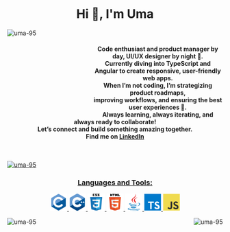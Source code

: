 
<h1 align="center">Hi 👋, I'm Uma</h1>
<div>
  <p><img align="left" src="https://i.pinimg.com/564x/6b/59/f4/6b59f4e858aed1e153debe9b621bfe0b.jpg" alt="uma-95" height="200" width="200" /></p> 
  <br>
<h4 align="center"> Code enthusiast and product manager by day, UI/UX designer by night 🌟.  <br>
  Currently diving into TypeScript and Angular to create responsive, user-friendly web apps. <br>
  When I’m not coding, I’m strategizing product roadmaps,  <br> improving workflows, and ensuring the best user experiences 🎨.   <br>
  Always learning, always iterating, and always ready to collaborate! <br>
  Let’s connect and build something amazing together.  <br>
  Find me on <a href="https://www.linkedin.com/in/umalamba/" target="_blank">LinkedIn</h4> 

  <br>

</div>
  <p align="left"> <img src="https://komarev.com/ghpvc/?username=uma-95&label=Profile%20views&color=0e75b6&style=flat" alt="uma-95" /> </p>


<!--<p align="center"> <a href="https://github.com/ryo-ma/github-profile-trophy"><img src="https://github-profile-trophy.vercel.app/?username=uma-95" alt="uma-95" /></a> </p>-->


<p align="center">
</p>

<h3 align="center">Languages and Tools:</h3>
<p align="center"> <a href="https://www.cprogramming.com/" target="_blank" rel="noreferrer"> <img src="https://raw.githubusercontent.com/devicons/devicon/master/icons/c/c-original.svg" alt="c" width="40" height="40"/> </a> 
  <a href="https://www.w3schools.com/cpp/" target="_blank" rel="noreferrer"> <img src="https://raw.githubusercontent.com/devicons/devicon/master/icons/cplusplus/cplusplus-original.svg" alt="cplusplus" width="40" height="40"/> </a>
  <a href="https://www.w3schools.com/css/" target="_blank" rel="noreferrer"> <img src="https://raw.githubusercontent.com/devicons/devicon/master/icons/css3/css3-original-wordmark.svg" alt="css3" width="40" height="40"/> </a> 
  <a href="https://www.w3.org/html/" target="_blank" rel="noreferrer"> <img src="https://raw.githubusercontent.com/devicons/devicon/master/icons/html5/html5-original-wordmark.svg" alt="html5" width="40" height="40"/> </a> 
  <a href="https://www.java.com" target="_blank" rel="noreferrer"> <img src="https://raw.githubusercontent.com/devicons/devicon/master/icons/java/java-original.svg" alt="java" width="40" height="40"/> </a> 
  <a href="https://developer.mozilla.org/en-US/docs/Web/Typescript" target="_blank" rel="noreferrer"> <img src="https://raw.githubusercontent.com/devicons/devicon/master/icons/typescript/typescript-original.svg" alt="javascript" width="40" height="40"/> </a>
   <a href="https://developer.mozilla.org/en-US/docs/Web/Javascript" target="_blank" rel="noreferrer"> <img src="https://raw.githubusercontent.com/devicons/devicon/master/icons/javascript/javascript-original.svg" alt="javascript" width="40" height="40"/> </a>
  



</p>

<p><img align="left" src="https://github-readme-stats.vercel.app/api/top-langs?username=uma-95&show_icons=true&locale=en&layout=compact" alt="uma-95" /></p>

<!--<p>&nbsp;<img align="right" src="https://github-readme-stats.vercel.app/api?username=uma-95&show_icons=true&locale=en" alt="uma-95" /></p>-->
<p>&nbsp;<img align="right" src="https://github-readme-stats.vercel.app/api?username=uma-95&show_icons=true&locale=en&cachebust=<timestamp>" alt="uma-95" /></p>


<!--<p><img align="center" src="https://github-readme-streak-stats.herokuapp.com/?user=uma-95&" alt="uma-95" /></p>-->
